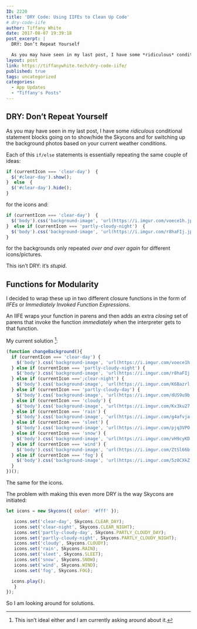 ```yaml
---
ID: 2220
title: 'DRY Code: Using IIFEs to Clean Up Code'
# dry-code-iife
author: Tiffany White
date: 2017-08-07 19:39:18
post_excerpt: |
  DRY: Don’t Repeat Yourself

  As you may have seen in my last post, I have some *ridiculous* conditional statement blocks going on to show/hide the Skycons and for switching up the background photos based on your current weather conditions.
layout: post
link: https://tiffanywhite.tech/dry-code-iife/
published: true
tags: uncategorized
categories:
  - App Updates
  - "Tiffany's Posts"
---
```



## DRY: Don’t Repeat Yourself

As you may have seen in my last post, I have some *ridiculous* conditional statement blocks going on to show/hide the Skycons and for switching up the background photos based on your current weather conditions.

Each of this `if/else` statements is essentially repeating the same couple of ideas:

```javascript
if (currentIcon === 'clear-day')  {
  $('#clear-day').show();
}  else  {
  $('#clear-day').hide();
}
```
for the icons and:

```javascript
if (currentIcon === 'clear-day')  {
  $('body').css('background-image', 'url(https://i.imgur.com/voece1h.jpg)');
}  else if (currentIcon === 'partly-cloudy-night')  {
  $('body').css('background-image', 'url(https://i.imgur.com/r8haFIj.jpg)');
}
```
for the backgrounds only repeated *over and over again* for different icons/pictures.

This isn’t DRY: it’s *stupid*.

## Functions for Modularity

I decided to wrap these up in two different closure functions in the form of *IIFEs* or *Immediately Invoked Function Expressions*.

An IIFE wraps your function in parens and then adds an extra *closing* set of parens that invoke the function *immediately* when the interpreter gets to that function.

My current solution [^1]:

```javascript
(function changeBackground(){
  if (currentIcon === 'clear-day') {
    $('body').css('background-image', 'url(https://i.imgur.com/voece1h.jpg)');
  } else if (currentIcon === 'partly-cloudy-night') {
    $('body').css('background-image', 'url(https://i.imgur.com/r8haFIj.jpg)');
  } else if (currentIcon ===';clear-night') {
    $('body').css('background-image', 'url(https://i.imgur.com/K6Bazrl.j'
  } else if (currentIcon === 'partly-cloudy-day') {
    $('body').css('background-image', 'url(https://i.imgur.com/dUS9u9b.jpg)');
  } else if (currentIcon === 'cloudy') {
    $('body').css('background-image', 'url(https://i.imgur.com/Kx3ku27.jpg)');
  } else if (currentIcon === 'rain') {
    $('body').css('background-image', 'url(https://i.imgur.com/g4afvja.jpg)');
  } else if (currentIcon === 'sleet') {
    $('body').css('background-image', 'url(https://i.imgur.com/pjq3VPO.jpg)');
  } else if (currentIcon === 'snow') {
    $('body').css('background-image', 'url(https://i.imgur.com/vH9cyKD.jpg)');
  } else if (currentIcon === 'wind') {
    $('body').css('background-image', 'url(https://i.imgur.com/ZtSl66b.jpg)');
  } else if (currentIcon === 'fog') {
    $('body').css('background-image', 'url(https://i.imgur.com/5z0CXkZ.jpg)');
  }
})();
```
The same for the icons.

The problem with making this even more DRY is the way Skycons are initiated:

```javascript
let icons = new Skycons({ color: '#fff' });

   icons.set('clear-day', Skycons.CLEAR_DAY);
   icons.set('clear-night', Skycons.CLEAR_NIGHT);
   icons.set('partly-cloudy-day', Skycons.PARTLY_CLOUDY_DAY);
   icons.set('partly-cloudy-night', Skycons.PARTLY_CLOUDY_NIGHT);
   icons.set('cloudy', Skycons.CLOUDY);
   icons.set('rain', Skycons.RAIN);
   icons.set('sleet', Skycons.SLEET);
   icons.set('snow', Skycons.SNOW);
   icons.set('wind', Skycons.WIND);
   icons.set('fog', Skycons.FOG);

  icons.play();
   }
});
```
So I am looking around for solutions.






[^1]: This isn’t ideal either and I am currently asking around about it.
